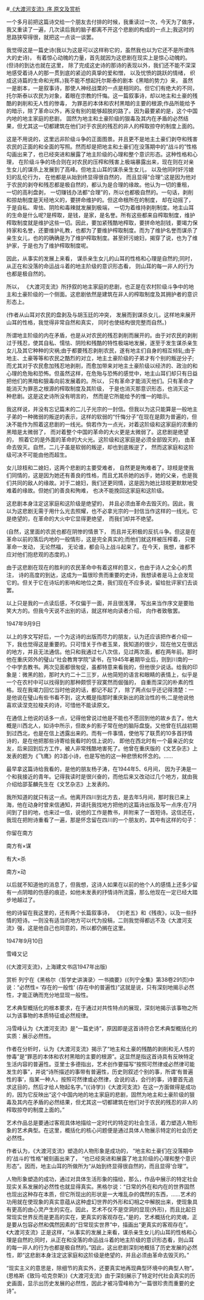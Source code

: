 #[《大渡河支流》序 原文及赏析](https://www.vrrw.net/wx/14426.html)

一个多月前把这篇诗交给一个朋友去付排的时候，我重读过一次，今天为了做序，我又重读了一遍，几次读后我的脑子都离不开这个悲剧的构成的一点上;我这时的思路狭窄得很，就把这一点谈一谈罢。

我觉得这是一篇史诗(我以为这是可以这样称它的，虽然我也以为它还不是所谓伟大的史诗)， 有着惊心动魄的力量，首先就因为这悲剧在现实上是惊心动魄的。(但诗的到达也就在这里， 除了完成这史诗的那诗的表现以外，我们还不能不深深地感受着诗人的那一贯到底的紧迫的真挚的爱和憎， 以及忧愤的跳跃的情绪， 织成这诗篇的生命和光辉。)我不能不想起托尔斯泰的剧本《黑暗的势力》来， 虽然一是剧本，一是叙事诗，那使人神经战栗的一点是相同的。但它们有绝大的不同，托尔斯泰以农民为对象，着眼在宗教的忏悔。这一篇叙事诗，却以地主和土豪的残酷的剥削和无人性的惨毒， 为罪恶的本体和农村黑暗的主要的根源;作品所能给予的暗示，除了革命以外，再没有别的能够超脱的路了。因为最要紧的是，这个中国内地的地主家庭的悲剧， 固然为地主和土豪阶级的狠毒及其内在矛盾的必然结果，但尤其这一切都建筑在他们对于农民的残忍的非人的榨取掠夺的制度上面的。

这是不用说的，这里远非阶级斗争的正面图景。并且更不是地主土豪们剥夺和残害农民的正面的和全面的写照。然而却是把地主和土豪们在没落期中的“战斗的”性格勾画出来了，也已经突进和展露了地主阶级的心理和整个意识形态。这种性格和心理， 在阶级斗争的场合则在对农民的压榨和残害上极端暴露出来，现在则在对亲生女儿的谋杀上发展到了高峰。但地主山耳的谋杀亲生女儿， 以及他同时奸污媳妇的乱伦行为， 在他都是从始到终显得很自然的， 而且显得“合理”;这是因为他对于农民的剥夺和残忍都是极自然的，都认为是合理的缘故。他认为一切的重租， 一切的高利盘剥， 一切赚钱办法都“合理”的，所以也都极自然的。一句话，剥削和掠劫制度是天经地义的，要拼命维护的。但这命根所在的制度， 却在动摇了， 于是自私、卑怯、阴险和毒辣就发展到极端， 一切为着维持剥削制度。地主山耳的生命是什么呢?是榨取，是钱，是家，是名誉。所有这些都来自榨取制度，维护榨取制度就是维护这些一切。因此，要加紧残酷地榨取，要拼命地刮钱，要竭力保持家和名誉，还要维护礼教，也都为了要维护榨取制度。而为了维护名誉而谋杀了亲生女儿，也的的确确是为了维护榨取制度。甚至奸污媳妇，揭穿了说，也为了维护家，于是也为了维护榨取制度呢。



因此，从事实的发展上来看， 谋杀亲生女儿的山耳的性格和心理是自然的;同时，从正在和没落的命运战斗着的地主阶级的意识形态看， 则山耳的每一非人的行为也都是极自然的。

所以， 《大渡河支流》所抒叙的地主家庭的悲剧，也正是在农村阶级斗争中的地主和土豪阶级的一个侧面。这悲剧依然是建筑在非人的榨取制度及其拥护者的意识形态上。

(作者从山耳对农民的盘剥及与胡玉廷的冲突， 发展而到谋杀女儿，这样地来展开山耳的性格，我觉得非常自然和真实， 同时也使结构很完整而自然。)

所谓地主阶级的内在矛盾，也是从对农民的残忍剥削而展开的。由于对农民的剥削过于残忍，使其自私、懦怯、阴险和残酷的特性极端地发展，遂至于发生谋杀亲生女儿及其它种种的灾祸;由于都要残忍剥削农民，遂有地主们自身的相互倾轧;由于地主、土豪等等和农民之酷烈的对立，地主土豪阶级的子弟才有个别的叛逆分子;而尤其对于农民愈加残忍地剥削，而愈加带来对地主土豪阶级以经济的、政治的和心理的危殆和恐怖。但虽然这样，在危殆与恐怖的感觉中，地主山耳们却只有日益把他们的黑暗和狠毒向前发展着的。所以， 只有革命才能消灭他们。只有革命才能消灭为罪恶之根源的榨取制度及其阶级， 于是也消灭那意识形态，也消灭这一种悲剧。这是这史诗所没有明言的， 然而是它所能给予的惟一的暗示。

我这样说，并没有忘记篇末的二儿子光宗的一封信。但我以为这只能算是一般地主子弟的一种微弱的叛逆的表示，这样的软弱的“忏悔分子”在现在是颇为普遍的，但决不能作为照着这悲剧的一线光。倘若作为一点光，对着这阶级和这家庭的浓重的黑暗是太微弱了， 而对着整个中国的革命的大火更是太微弱了。这悲剧是绝望的， 照着它的是外面的革命的大火光。这阶级和这家庭是必须全部毁灭的， 由革命去毁灭。自然，二儿子虽是软弱的叛逆，却也到底叛逆了， 然而这家庭和这阶级可决不可能由他而超生。

女儿琼枝和二媳妇，这两个悲剧的主要受难者， 自然更是殉难者了。琼枝是使我们同情的，这是因为她还有善良的性格，而且尤其杀她的凶手，她的父亲，也是我们共同的敌人的缘故。对于二媳妇，我们还更同情，这是因为她比琼枝更默默地受难着的缘故。但她们的善良和殉难， 也决不能挽回这家庭和这阶级。

这悲剧本身注定这家庭和这阶级是绝望的， 并且必须由革命去毁灭的。因此，我以为这悲剧无需于用什么光去照耀，也不必拿光宗的一封信当作这样的一线光。它是绝望的，在革命的大火中它显得更绝望， 而我们却并不绝望。

(自然，这里面的农民也都在阴惨的情景下， 而且并无积极的反抗斗争。但这是在革命以前的落后内地的一般情形，这是完全真实的;而他们就这样被压榨着， 只要革命一发动， 无论然福， 无论谁，都会马上战斗起来了。在今天，我想，谁都不应对他们抱悲观的态度的。)

由于这悲剧在现在的胜利的农民革命中有着这样的意义，也由于诗人之全心的贯注， 诗的高度的到达，这成为一篇很珍贵而重要的史诗，我想读者是马上会发现它的。但关于它在诗坛的影响和地位之类，我们现在不应多说，留给批评家们去谈罢。

以上只是我的一点读后感，不仅偏于一面，并且很浅薄， 写出来当作序文是要贻笑大方的。但我今天说不出别的话，就这样地向读者介绍， 向作者致敬罢。

1947年9月9日

以上的序文写好后，一个为这诗的出版而尽力的朋友，认为还应该把作者介绍一下，我也觉得这是重要的。只可惜关于作者玉杲，我知道的很少，现在他又在很远的地方，并且无法通信。他只和我通过七八次信，见过两次面，都在两年前。那时他在重庆郊外的璧山“社会教育学院”读书，在1945年暑期毕业后，则到川南的一个中学去教书。两次见面都很匆促，虽都特意来看我的，但他很少说话。给我的印象是：微黑的脸，那时大约二十二三岁，从他简短的语言和眼睛的表情上，似乎是一个在农村中可以找得到的那种颇惯于寂寞然而倔强的， 自重而深沉的朴素的性格。现在我竭力回忆当时他说的话，都记不起了， 除了两点似乎还记得清楚：一是他说在璧山有些书看不到，这大概是指那时重庆新出的政治性的书;二是他说他喜欢读涅克拉梭夫的诗，可惜他不能读原文。

在通信上他说的话多一点，记得他曾说过他是不能也不愿回到他的故乡去了。他大概是川西北人，如诗中所示，但故乡的影子常在他的脑际盘旋。又他曾在抗战初期到过西北，也是在信上透露出来的。而有一件事情，使他写了联贯的10多首抒情诗的，是在他把那些诗寄给我看时的信上说的， 即他在西北时有一个最亲近的女友，后来回到后方工作，被人非常残酷地害死了。他曾在重庆版的《文艺杂志》上发表的题为《飞鹰》的3首小诗，也是写他的这一种悲愤和怀念的。……

最早拿这篇诗给我看的，是他的朋友杨子涛，在1944年5、6月间， 因为子涛是一个和我接近的青年。记得我读时是很兴奋的，而他后来又改动过几个地方，就由我介绍给邵荃麟先生在《文艺杂志》上发表的。

我所知道的就只有这一点。他离开四川到北方去，是去年5月间，那时我已来上海，他在动身时曾来信通知，并请托我找地方把他的这篇诗出版及写一点序;在7月间到了目的地，也来过一信，说他的工作是教书，并附来了一首短诗。这信还在， 我现在把附诗重看了一遍，那是怀念留在四川的一个朋友的，其中有这样的句子：

你留在南方

南方有×谋

有大×杀

南方×动

以后就不知道他的消息了，但我想，这诗人如果在以前的他个人的感情上还多少留有一点阴暗的伤感的痕迹，如他未发表的抒情诗所流露，那么他现在一定已经大踏步地越过了。

他的诗留在我这里的，还有两个长篇叙事诗， 《刘老五》和《残夜》，以及一些抒情的短诗。一则没有适当的地方可以代为投稿，二则我觉得都远不及《大渡河支流》强，这是他自己也同意的，所以都仍搁在这里。

1947年9月10日

雪峰又记

(《大渡河支流》，上海建文书店1947年出版)

赏析 列宁在《黑格尔〈哲学史讲演录〉一书摘要》(《列宁全集》第38卷291页)中说：“必然性= ‘存在的一般性’ (存在中的普遍性)”这就是说，只有深刻地揭示必然性，才能正确而充分地显现一般性。

艺术典型概括化的根本要求，在于通过对共性特点的展现，深刻地揭示该事物之所以为该事物的本质特征或必然规律。

冯雪峰认为《大渡河支流》是“一篇史诗”，原因即是这首诗符合艺术典型概括化的实质：展示必然性。

作者在分析时，认为《大渡河支流》揭示了“地主和土豪的残酷的剥削和无人性的惨毒”是“罪恶的本体和农村黑暗的主要的根源”。这显然是指这首诗具有反映特定生活内容的普遍性。亚里士多德指出，艺术创作要描写“按照可然律或必然律可能发生的事”，并说“诗所描述的事带有普遍性，历史则叙述个别的事，所谓‘有普遍性的事’，指某一种人，按照可然律或必然律，会说的话，会行的事，诗要首先追求这目的，然后才给人物起名字。”(《诗学》)《大渡河支流》在这一方面做得是成功的，因为它反映出“这个中国内地的地主家庭的悲剧，固然为地主和土豪阶级的狠毒及其内在矛盾的必然结果，但尤其这一切都建筑在他们对于农民的残忍的非人的榨取掠夺的制度上面的。”

艺术作品总是要通过客观具体地描绘一定时代的特定的社会生活，着力塑造人物形象的艺术典型。在这里，概括化的核心问题便是通过具体人物展示特定的社会历史必然性。

作者认为，《大渡河支流》塑造的人物形象是成功的， “地主和土豪们在没落期中的‘战斗的’性格”被刻画出来了， “也已经突进和展露了地主阶级的心理和整个意识形态”。因而，地主山耳的所做所为“从始到终显得很自然的，而且显得‘合理’”。

人物形象塑造的成功，通过对具体生活形象的描绘，那么，作品中展示的特定社会现实关系发展的必然性也就显得真实。黑格尔说：“日常的外在和内在的世界固然也现出这种存在本质，但它所现出的形状是一大堆乱杂的偶然的东西，……艺术的功用就在使现象的真实意蕴从这种虚幻世界的外形和幻相之中解脱出来，使现象具有更高的由心灵产生的实在。因此，艺术不仅不是空洞的显现(外形)，而且比起日常现实世界反而是更高的实在，更真实的客观存在。”是的，艺术概括化的灵魂，正是要从包容必然和偶然因素的“日常现实世界”中，描画出“更真实的客观存在”。《大渡河支流》正是这样，“从事实的发展上来看，谋杀亲生女儿的山耳的性格和心理是自然的;同时，从正在和没落的命运战斗着的地主阶级的意识形态看，则山耳的每一非人的行为也都是极自然的。”因此，这出悲剧深刻地概括了历史发展的必然性，即“这悲剧本身注定这家庭和这阶级是绝望的，并且必须由革命去毁灭的。”

“现实主义的意思是，除细节的真实外，还要真实地再现典型环境中的典型人物”。(恩格斯《致玛·哈克奈斯》)《大渡河支流》由于深刻展示了特定时代社会真实的历史画面，显示出历史发展的必然性，因此才被冯雪峰称为“一篇很珍贵而重要的史诗”。

